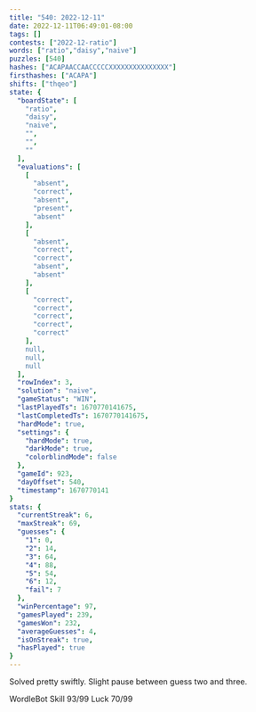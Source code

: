```yaml
---
title: "540: 2022-12-11"
date: 2022-12-11T06:49:01-08:00
tags: []
contests: ["2022-12-ratio"]
words: ["ratio","daisy","naive"]
puzzles: [540]
hashes: ["ACAPAACCAACCCCCXXXXXXXXXXXXXXX"]
firsthashes: ["ACAPA"]
shifts: ["thqeo"]
state: {
  "boardState": [
    "ratio",
    "daisy",
    "naive",
    "",
    "",
    ""
  ],
  "evaluations": [
    [
      "absent",
      "correct",
      "absent",
      "present",
      "absent"
    ],
    [
      "absent",
      "correct",
      "correct",
      "absent",
      "absent"
    ],
    [
      "correct",
      "correct",
      "correct",
      "correct",
      "correct"
    ],
    null,
    null,
    null
  ],
  "rowIndex": 3,
  "solution": "naive",
  "gameStatus": "WIN",
  "lastPlayedTs": 1670770141675,
  "lastCompletedTs": 1670770141675,
  "hardMode": true,
  "settings": {
    "hardMode": true,
    "darkMode": true,
    "colorblindMode": false
  },
  "gameId": 923,
  "dayOffset": 540,
  "timestamp": 1670770141
}
stats: {
  "currentStreak": 6,
  "maxStreak": 69,
  "guesses": {
    "1": 0,
    "2": 14,
    "3": 64,
    "4": 88,
    "5": 54,
    "6": 12,
    "fail": 7
  },
  "winPercentage": 97,
  "gamesPlayed": 239,
  "gamesWon": 232,
  "averageGuesses": 4,
  "isOnStreak": true,
  "hasPlayed": true
}
---
```

<!-- more -->

Solved pretty swiftly. Slight pause between guess two and three.

WordleBot
Skill 93/99
Luck 70/99
